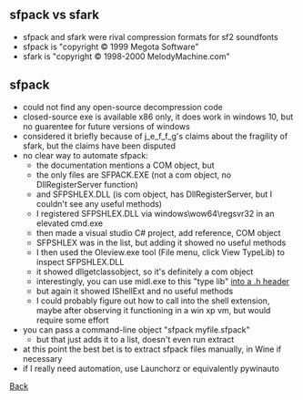 
## sfpack vs sfark

- sfpack and sfark were rival compression formats for sf2 soundfonts
- sfpack is "copyright © 1999 Megota Software"
- sfark is "copyright © 1998-2000 MelodyMachine.com"

## sfpack 

- could not find any open-source decompression code
- closed-source exe is available x86 only, it does work in windows 10, but no guarentee for future versions of windows
- considered it briefly because of j\_e\_f\_f\_g's claims about the fragility of sfark, but the claims have been disputed
- no clear way to automate sfpack:
    - the documentation mentions a COM object, but
    - the only files are SFPACK.EXE (not a com object, no DllRegisterServer function)
    - and SFPSHLEX.DLL (is com object, has DllRegisterServer, but I couldn't see any useful methods)
    - I registered SFPSHLEX.DLL via windows\wow64\regsvr32 in an elevated cmd.exe
    - then made a visual studio C# project, add reference, COM object
    - SFPSHLEX was in the list, but adding it showed no useful methods
    - I then used the Oleview.exe tool (File menu, click View TypeLib) to inspect SFPSHLEX.DLL
    - it showed dllgetclassobject, so it's definitely a com object
    - interestingly, you can use midl.exe to this "type lib" [into a .h header](https://stackoverflow.com/questions/4990045/how-to-generate-type-library-from-unmanaged-com-dll)
    - but again it showed IShellExt and no useful methods
    - I could probably figure out how to call into the shell extension, maybe after observing it functioning in a win xp vm, but would require some effort
- you can pass a command-line object "sfpack myfile.sfpack"
    - but that just adds it to a list, doesn't even run extract
- at this point the best bet is to extract sfpack files manually, in Wine if necessary
- if I really need automation, use Launchorz or equivalently pywinauto

[Back](../README.md)

